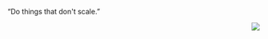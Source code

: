 “Do things that don't scale.”

 
  
   

<p align=right>
  <a href="https://hits.seeyoufarm.com"><img src="https://hits.seeyoufarm.com/api/count/incr/badge.svg?url=https%3A%2F%2Fgithub.com%2Fteddyghim%2Fhit-counter&count_bg=%23EB9217&title_bg=%23EBE00F&icon=tencentqq.svg&icon_color=%23908680&title=hits&edge_flat=false"/></a>
  </p>
